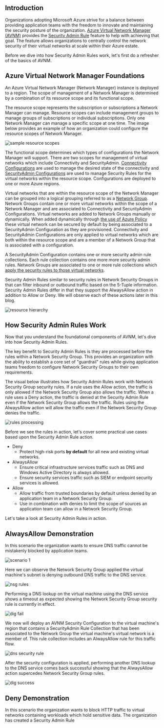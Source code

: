 ## Introduction

Organizations adopting Microsoft Azure strive for a balance between providing application teams with the freedom to innovate and maintaining the security posture of the organization. [Azure Virtual Network Manager (AVNM)](https://learn.microsoft.com/en-us/azure/virtual-network-manager/overview) provides the [Security Admin Rule](https://learn.microsoft.com/en-us/azure/virtual-network-manager/concept-security-admins) feature to help with achieving that goal. The feature allows organizations to centrally control the network security of their virtual networks at scale within their Azure estate.

Before we dive into how Security Admin Rules work, let's first do a refresher of the basics of AVNM.

## Azure Virtual Network Manager Foundations

An Azure Virtual Network Manager (Network Manager) instance is deployed to a region. The scope of management of a Network Manager is determined by a combination of its resource scope and its functional scope. 

The resource scope represents the subscription or subscriptions a Network Manager can manage. Resource scopes can include management groups to manage groups of subscriptions or individual subscriptions. Only one Network Manager can manage a specific scope at one time. The image below provides an example of how an organization could configure the resource scopes of Network Manager.

![sample resource scopes](../images/sample-arch.png)

The functional scope determines which types of configurations the Network Manager will support. There are two scopes for management of virtual networks which include Connectivity and SecurityAdmin. [Connectivity Configurations](https://learn.microsoft.com/en-us/azure/virtual-network-manager/concept-connectivity-configuration) are used to manage the desired state of the connectivity and [SecurityAdmin Configurations](https://learn.microsoft.com/en-us/azure/virtual-network-manager/concept-security-admins) are used to manage Security Rules for the virtual networks within the resource scope. Configurations are deployed to one or more Azure regions.

Virtual networks that are within the resource scope of the Network Manager can be grouped into a logical grouping referred to as a [Network Group](https://learn.microsoft.com/en-us/azure/virtual-network-manager/concept-network-groups). Network Groups contain one or more virtual networks within the scope of a Network Manager and are associated to Connectivity and SecurityAdmin Configurations. Virtual networks are added to Network Groups manually or dynamically. When added dynamically through [the use of Azure Policy](https://learn.microsoft.com/en-us/azure/virtual-network-manager/concept-azure-policy-integration) these virtual network can be secured by default by being associated to a SecurityAdmin Configuration as they are provisioned. Connectivity and SecurityAdmin Configurations are only applied to virtual networks which are both within the resource scope and are a member of a Network Group that is associated with a configuration.

A SecurityAdmin Configuration contains one or more security admin rule collections. Each rule collection contains one more more security admin rules. Network Groups are associated to one or more rule collections which [apply the security rules to those virtual networks](https://learn.microsoft.com/en-us/azure/virtual-network-manager/concept-enforcement).

Security Admin Rules similar to security rules in Network Security Groups in that can filter inbound or outbound traffic based on the 5-Tuple information.  Security Admin Rules differ in that they support the AlwaysAllow action in addition to Allow or Deny. We will observe each of these actions later in this blog.

![resource hierarchy](../images/hierarchy.png)

## How Security Admin Rules Work

Now that you understand the foundational components of AVNM, let's dive into how Security Admin Rules.

The key benefit to Security Admin Rules is they are processed before the rules within a Network Security Group. This provides an organization with the ability to establish a core set of "guardrail" rules while giving application teams freedom to configure Network Security Groups to their own requirements.

The visual below illustrates how Security Admin Rules work with Network Security Group security rules. If a rule uses the Allow action, the traffic is only allowed if the Network Security Group also allows the traffic. When a rule uses a Deny action, the traffic is denied at the Security Admin Rule even if the Network Security Group allows the traffic. Rules using the AlwaysAllow action will allow the traffic even if the Network Security Group denies the traffic.

![rules processing](../images/processing.png)

Before we see the rules in action, let's cover some practical use cases based upon the Security Admin Rule action.

* Deny
    * Protect high-risk ports **by default** for all new and existing virtual networks.
* AlwaysAllow
    * Ensure critical infrastructure services traffic such as DNS and Windows Active Directory is always allowed.
    * Ensure security services traffic such as SIEM or endpoint security services is allowed.
* Allow
    * Allow traffic from trusted boundaries by default unless denied by an application team in a Network Security Group.
    * Use in combination with denies to limit the scope of sources an application team can allow in a Network Security Group. 

Let's take a look at Security Admin Rules in action.

## AlwaysAllow Demonstration
In this scenario the organization wants to ensure DNS traffic cannot be mistakenly blocked by application teams. 

![scenario 1](../images/d1-goal.png)

Here we can observe the Network Security Group applied the virtual machine's subnet is denying outbound DNS traffic to the DNS service.

![nsg rules](../images/d1-outbound-nsg.png)

Performing a DNS lookup on the virtual machine using the DNS service shows a timeout as expected showing the Network Security Group security rule is currently in effect.

![dig fail](../images/d1-dig-deny.png)

We now will deploy an AVNM Security Configuration to the virtual machine's region that contains a SecurityAdmin Rule Collection that has been associated to the Network Group the virtual machine's virtual network is a member of. This rule collection includes an AlwaysAllow rule for this traffic flow.

![dns security rule](../images/d1-sec-admin-rule.png)

After the security configuration is applied, performing another DNS lookup to the DNS service comes back successful showing that the AlwaysAllow action supercedes Network Security Group rules.

![dig success](../images/d1-dig-success.png)

## Deny Demonstration
In this scenario the organization wants to block HTTP traffic to virtual networks containing workloads which hold sensitive data. The organization has created a Security Admin Rule 











































